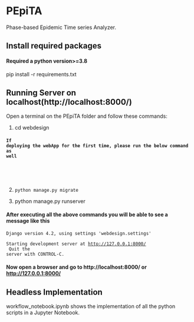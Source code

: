 # PEpiTA
Phase-based Epidemic Time series Analyzer.

## Install required packages
#### Required a python version>=3.8
pip install -r requirements.txt

## Running Server on localhost(http://localhost:8000/)
Open a terminal on the PEpiTA folder and follow these commands:
1. cd webdesign <br/>


#### <code>If deploying the webApp for the first time, please run the below command as well
2. python manage.py migrate</code>

3. python manage.py runserver

#### After executing all the above commands you will be able to see a message like this
<code>Django version 4.2, using settings 'webdesign.settings'<br>
Starting development server at http://127.0.0.1:8000/<br>
Quit the server with CONTROL-C.<br></code>

#### Now open a browser and go to http://localhost:8000/ or http://127.0.0.1:8000/

## Headless Implementation
workflow_notebook.ipynb shows the implementation of all the python scripts in a Jupyter Notebook.

